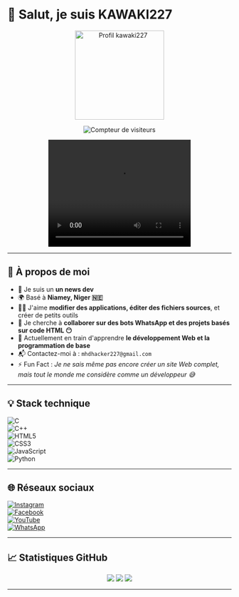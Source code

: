 # 👋 Salut, je suis KAWAKI227  

<p align="center">  
  <a href="https://github.com/kawaki2000">  
    <img src="[https://files.catbox.moe/k0kxag.png](https://files.catbox.moe/574bfp.jpg)" height="200" alt="Profil kawaki227"/>  
  </a>  
</p>  

<p align="center">  
  <img src="https://profile-counter.glitch.me/kawaki2000/count.svg" alt="Compteur de visiteurs"/>  
</p>  

<p align="center">
  <video width="320" height="240" controls>
    <source src="https://files.catbox.moe/xsssdd.mp4" type="video/mp4">
    Votre navigateur ne supporte pas la lecture vidéo.
  </video>
</p>

---  

## 🧠 À propos de moi  

- 🥱 Je suis un **un news dev**  
- 🌍 Basé à **Niamey, Niger 🇳🇪**  
- 🧑‍💻 J'aime **modifier des applications, éditer des fichiers sources**, et créer de petits outils  
- 🤝 Je cherche à **collaborer sur des bots WhatsApp et des projets basés sur code HTML 😶**  
- 🔎 Actuellement en train d'apprendre **le développement Web et la programmation de base**  
- 📬 Contactez-moi à : `mhdhacker227@gmail.com`  
- ⚡️ Fun Fact : *Je ne sais même pas encore créer un site Web complet, mais tout le monde me considère comme un développeur 😅*  

---  

## 💡 Stack technique  

![C](https://img.shields.io/badge/C-%2300599C.svg?style=for-the-badge&logo=c&logoColor=white)  
![C++](https://img.shields.io/badge/C++-%2300599C.svg?style=for-the-badge&logo=c%2B%2B&logoColor=white)  
![HTML5](https://img.shields.io/badge/HTML5-%23E34F26.svg?style=for-the-badge&logo=html5&logoColor=white)  
![CSS3](https://img.shields.io/badge/CSS3-%231572B6.svg?style=for-the-badge&logo=css3&logoColor=white)  
![JavaScript](https://img.shields.io/badge/JavaScript-%23323330.svg?style=for-the-badge&logo=javascript&logoColor=yellow)  
![Python](https://img.shields.io/badge/Python-3776AB?style=for-the-badge&logo=python&logoColor=white)  

---  

## 🌐 Réseaux sociaux  

[![Instagram](https://img.shields.io/badge/Instagram-E4405F?style=for-the-badge&logo=instagram&logoColor=white)](https://instagram.com/mhd227)  
[![Facebook](https://img.shields.io/badge/Facebook-1877F2?style=for-the-badge&logo=facebook&logoColor=white)](https://facebook.com/kawaki-227)  
[![YouTube](https://img.shields.io/badge/YouTube-FF0000?style=for-the-badge&logo=youtube&logoColor=white)](https://youtube.com/@KA-WA-KI)  
[![WhatsApp](https://img.shields.io/badge/WhatsApp-25D366?style=for-the-badge&logo=whatsapp&logoColor=white)](http://Wa.me/22781289418)  

---  

## 📈 Statistiques GitHub  

<p align="center">  
  <img src="https://github-readme-stats.vercel.app/api?username=kawaki2000&show_icons=true&theme=tokyonight" />  
  <img src="https://github-readme-stats.vercel.app/api/top-langs/?username=kawaki2000&layout=compact&theme=tokyonight" />  
  <img src="https://streak-stats.demolab.com/?user=kawaki2000&theme=tokyonight" />  
</p>  

---  
